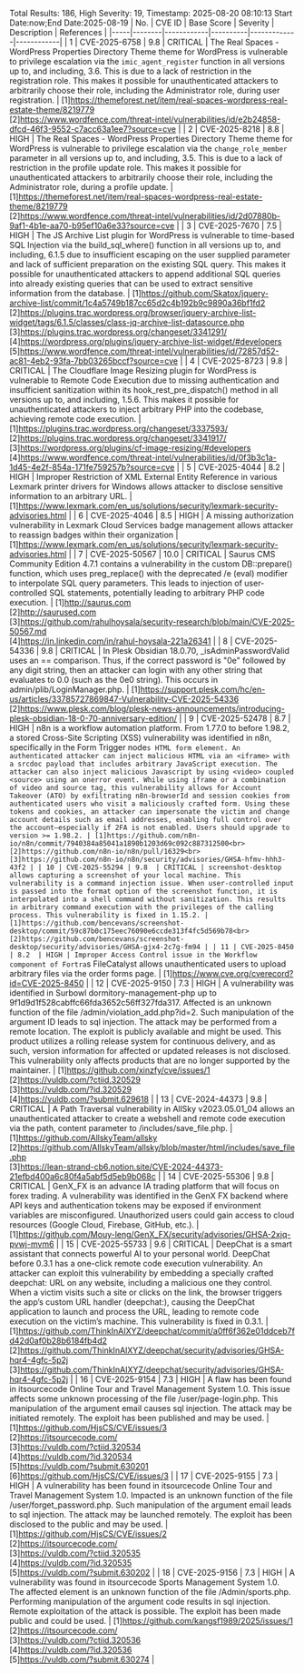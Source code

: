 Total Results: 186, High Severity: 19, Timestamp: 2025-08-20 08:10:13
Start Date:now;End Date:2025-08-19
| No. | CVE ID | Base Score | Severity | Description | References |
|-----|--------|------------|----------|-------------|------------|
| 1 | CVE-2025-6758 | 9.8  | CRITICAL | The Real Spaces - WordPress Properties Directory Theme theme for WordPress is vulnerable to privilege escalation via the `imic_agent_register` function in all versions up to, and including, 3.6. This is due to a lack of restriction in the registration role. This makes it possible for unauthenticated attackers to arbitrarily choose their role, including the Administrator role, during user registration. | [1]https://themeforest.net/item/real-spaces-wordpress-real-estate-theme/8219779<br>[2]https://www.wordfence.com/threat-intel/vulnerabilities/id/e2b24858-dfcd-46f3-9552-c7acc63a1ee7?source=cve |
| 2 | CVE-2025-8218 | 8.8  | HIGH | The Real Spaces - WordPress Properties Directory Theme theme for WordPress is vulnerable to privilege escalation via the `change_role_member` parameter in all versions up to, and including, 3.5. This is due to a lack of restriction in the profile update role. This makes it possible for unauthenticated attackers to arbitrarily choose their role, including the Administrator role, during a profile update. | [1]https://themeforest.net/item/real-spaces-wordpress-real-estate-theme/8219779<br>[2]https://www.wordfence.com/threat-intel/vulnerabilities/id/2d07880b-9af1-4b1e-aa70-b95ef10a6e33?source=cve |
| 3 | CVE-2025-7670 | 7.5  | HIGH | The JS Archive List plugin for WordPress is vulnerable to time-based SQL Injection via the build_sql_where() function in all versions up to, and including, 6.1.5 due to insufficient escaping on the user supplied parameter and lack of sufficient preparation on the existing SQL query.  This makes it possible for unauthenticated attackers to append additional SQL queries into already existing queries that can be used to extract sensitive information from the database. | [1]https://github.com/Skatox/jquery-archive-list/commit/1c4a5749b187cc65d2c4b192b9c9890a36bf1fd2<br>[2]https://plugins.trac.wordpress.org/browser/jquery-archive-list-widget/tags/6.1.5/classes/class-jq-archive-list-datasource.php<br>[3]https://plugins.trac.wordpress.org/changeset/3341291/<br>[4]https://wordpress.org/plugins/jquery-archive-list-widget/#developers<br>[5]https://www.wordfence.com/threat-intel/vulnerabilities/id/72857d52-ac81-4eb2-93fa-7bb03265bccf?source=cve |
| 4 | CVE-2025-8723 | 9.8  | CRITICAL | The Cloudflare Image Resizing plugin for WordPress is vulnerable to Remote Code Execution due to missing authentication and insufficient sanitization within its hook_rest_pre_dispatch() method in all versions up to, and including, 1.5.6. This makes it possible for unauthenticated attackers to inject arbitrary PHP into the codebase, achieving remote code execution. | [1]https://plugins.trac.wordpress.org/changeset/3337593/<br>[2]https://plugins.trac.wordpress.org/changeset/3341917/<br>[3]https://wordpress.org/plugins/cf-image-resizing/#developers<br>[4]https://www.wordfence.com/threat-intel/vulnerabilities/id/0f3b3c1a-1d45-4e2f-854a-171fe759257b?source=cve |
| 5 | CVE-2025-4044 | 8.2  | HIGH | Improper Restriction of XML External Entity Reference in various Lexmark printer drivers for Windows allows attacker to disclose sensitive information to an arbitrary URL. | [1]https://www.lexmark.com/en_us/solutions/security/lexmark-security-advisories.html |
| 6 | CVE-2025-4046 | 8.5  | HIGH | A missing authorization vulnerability in Lexmark Cloud Services badge management allows attacker to reassign badges within their organization | [1]https://www.lexmark.com/en_us/solutions/security/lexmark-security-advisories.html |
| 7 | CVE-2025-50567 | 10.0  | CRITICAL | Saurus CMS Community Edition 4.7.1 contains a vulnerability in the custom DB::prepare() function, which uses preg_replace() with the deprecated /e (eval) modifier to interpolate SQL query parameters. This leads to injection of user-controlled SQL statements, potentially leading to arbitrary PHP code execution. | [1]http://saurus.com<br>[2]http://saurused.com<br>[3]https://github.com/rahulhoysala/security-research/blob/main/CVE-2025-50567.md<br>[4]https://in.linkedin.com/in/rahul-hoysala-221a26341 |
| 8 | CVE-2025-54336 | 9.8  | CRITICAL | In Plesk Obsidian 18.0.70, _isAdminPasswordValid uses an == comparison. Thus, if the correct password is "0e" followed by any digit string, then an attacker can login with any other string that evaluates to 0.0 (such as the 0e0 string). This occurs in admin/plib/LoginManager.php. | [1]https://support.plesk.com/hc/en-us/articles/33785727869847-Vulnerability-CVE-2025-54336<br>[2]https://www.plesk.com/blog/plesk-news-announcements/introducing-plesk-obsidian-18-0-70-anniversary-edition/ |
| 9 | CVE-2025-52478 | 8.7  | HIGH | n8n is a workflow automation platform. From 1.77.0 to before 1.98.2, a stored Cross-Site Scripting (XSS) vulnerability was identified in n8n, specifically in the Form Trigger node`s HTML form element. An authenticated attacker can inject malicious HTML via an <iframe> with a srcdoc payload that includes arbitrary JavaScript execution. The attacker can also inject malicious Javascript by using <video> coupled <source> using an onerror event. While using iframe or a combination of video and source tag, this vulnerability allows for Account Takeover (ATO) by exfiltrating n8n-browserId and session cookies from authenticated users who visit a maliciously crafted form. Using these tokens and cookies, an attacker can impersonate the victim and change account details such as email addresses, enabling full control over the account—especially if 2FA is not enabled. Users should upgrade to version >= 1.98.2. | [1]https://github.com/n8n-io/n8n/commit/7940384a85041a1890b1203d69c092c887312500<br>[2]https://github.com/n8n-io/n8n/pull/16329<br>[3]https://github.com/n8n-io/n8n/security/advisories/GHSA-hfmv-hhh3-43f2 |
| 10 | CVE-2025-55294 | 9.8  | CRITICAL | screenshot-desktop allows capturing a screenshot of your local machine. This vulnerability is a command injection issue. When user-controlled input is passed into the format option of the screenshot function, it is interpolated into a shell command without sanitization. This results in arbitrary command execution with the privileges of the calling process. This vulnerability is fixed in 1.15.2. | [1]https://github.com/bencevans/screenshot-desktop/commit/59c87b0c175eec76090e6ccde313f4fc5d569b78<br>[2]https://github.com/bencevans/screenshot-desktop/security/advisories/GHSA-gjx4-2c7g-fm94 |
| 11 | CVE-2025-8450 | 8.2  | HIGH | Improper Access Control issue in the Workflow component of Fortra`s FileCatalyst allows unauthenticated users to upload arbitrary files via the order forms page. | [1]https://www.cve.org/cverecord?id=CVE-2025-8450 |
| 12 | CVE-2025-9150 | 7.3  | HIGH | A vulnerability was identified in Surbowl dormitory-management-php up to 9f1d9d1f528cabffc66fda3652c56ff327fda317. Affected is an unknown function of the file /admin/violation_add.php?id=2. Such manipulation of the argument ID leads to sql injection. The attack may be performed from a remote location. The exploit is publicly available and might be used. This product utilizes a rolling release system for continuous delivery, and as such, version information for affected or updated releases is not disclosed. This vulnerability only affects products that are no longer supported by the maintainer. | [1]https://github.com/xinzfy/cve/issues/1<br>[2]https://vuldb.com/?ctiid.320529<br>[3]https://vuldb.com/?id.320529<br>[4]https://vuldb.com/?submit.629618 |
| 13 | CVE-2024-44373 | 9.8  | CRITICAL | A Path Traversal vulnerability in AllSky v2023.05.01_04 allows an unauthenticated attacker to create a webshell and remote code execution via the path, content parameter to /includes/save_file.php. | [1]https://github.com/AllskyTeam/allsky<br>[2]https://github.com/AllskyTeam/allsky/blob/master/html/includes/save_file.php<br>[3]https://lean-strand-cb6.notion.site/CVE-2024-44373-21efbd400a6c80f4a5abf5d5eb9b068c |
| 14 | CVE-2025-55306 | 9.8  | CRITICAL | GenX_FX is an advance IA trading platform that will focus on forex trading. A vulnerability was identified in the GenX FX backend where API keys and authentication tokens may be exposed if environment variables are misconfigured. Unauthorized users could gain access to cloud resources (Google Cloud, Firebase, GitHub, etc.). | [1]https://github.com/Mouy-leng/GenX_FX/security/advisories/GHSA-2xjq-pvwj-mvm6 |
| 15 | CVE-2025-55733 | 9.6  | CRITICAL | DeepChat is a smart assistant that connects powerful AI to your personal world.  DeepChat before 0.3.1 has a one-click remote code execution vulnerability. An attacker can exploit this vulnerability by embedding a specially crafted deepchat: URL on any website, including a malicious one they control. When a victim visits such a site or clicks on the link, the browser triggers the app’s custom URL handler (deepchat:), causing the DeepChat application to launch and process the URL, leading to remote code execution on the victim’s machine. This vulnerability is fixed in 0.3.1. | [1]https://github.com/ThinkInAIXYZ/deepchat/commit/a0ff6f362e01ddceb7fd42d0af0b28b6184fb4d2<br>[2]https://github.com/ThinkInAIXYZ/deepchat/security/advisories/GHSA-hqr4-4gfc-5p2j<br>[3]https://github.com/ThinkInAIXYZ/deepchat/security/advisories/GHSA-hqr4-4gfc-5p2j |
| 16 | CVE-2025-9154 | 7.3  | HIGH | A flaw has been found in itsourcecode Online Tour and Travel Management System 1.0. This issue affects some unknown processing of the file /user/page-login.php. This manipulation of the argument email causes sql injection. The attack may be initiated remotely. The exploit has been published and may be used. | [1]https://github.com/HjsCS/CVE/issues/3<br>[2]https://itsourcecode.com/<br>[3]https://vuldb.com/?ctiid.320534<br>[4]https://vuldb.com/?id.320534<br>[5]https://vuldb.com/?submit.630201<br>[6]https://github.com/HjsCS/CVE/issues/3 |
| 17 | CVE-2025-9155 | 7.3  | HIGH | A vulnerability has been found in itsourcecode Online Tour and Travel Management System 1.0. Impacted is an unknown function of the file /user/forget_password.php. Such manipulation of the argument email leads to sql injection. The attack may be launched remotely. The exploit has been disclosed to the public and may be used. | [1]https://github.com/HjsCS/CVE/issues/2<br>[2]https://itsourcecode.com/<br>[3]https://vuldb.com/?ctiid.320535<br>[4]https://vuldb.com/?id.320535<br>[5]https://vuldb.com/?submit.630202 |
| 18 | CVE-2025-9156 | 7.3  | HIGH | A vulnerability was found in itsourcecode Sports Management System 1.0. The affected element is an unknown function of the file /Admin/sports.php. Performing manipulation of the argument code results in sql injection. Remote exploitation of the attack is possible. The exploit has been made public and could be used. | [1]https://github.com/kangsf1989/2025/issues/1<br>[2]https://itsourcecode.com/<br>[3]https://vuldb.com/?ctiid.320536<br>[4]https://vuldb.com/?id.320536<br>[5]https://vuldb.com/?submit.630274 |
